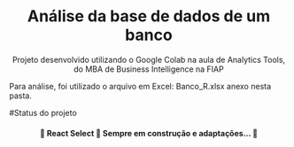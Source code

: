 <h1 align="center">Análise da base de dados de um banco</h1>

<p align="center">Projeto desenvolvido utilizando o Google Colab na aula de Analytics Tools, do MBA de Business Intelligence na FIAP</p>

Para análise, foi utilizado o arquivo em Excel: Banco_R.xlsx anexo nesta pasta.

#Status do projeto
<h4 align="center"> 
	🚧  React Select 🚀 Sempre em construção e adaptações...  🚧
</h4>
